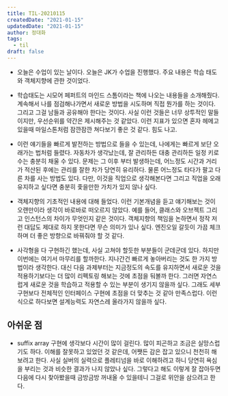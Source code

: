 ```yaml
---
title: TIL-20210115
createdDate: "2021-01-15"
updatedDate: "2021-01-15"
author: 정대화
tags:
  - til
draft: false
---
```


- 오늘은 수업이 있는 날이다. 오늘은 JK가 수업을 진행했다. 주요 내용은 학습 태도와 객체지향에 관한 것이었다.

- 학습태도는 시모어 페퍼트의 마인드 스톰이라는 책에 나오는 내용들을 소개해줬다. 계속해서 나를 점검해나가면서 새로운 방법을 시도하며 직접 뭔가를 하는 것이다. 그리고 그걸 남들과 공유해야 한다는 것이다. 사실 이런 것들은 너무 상투적인 말들이지만, 우선순위를 약간은 제시해주는 것 같았다. 이런 지표가 있으면 혼자 헤메고 있을때 마일스톤처럼 잠깐잠깐 쳐다보기 좋은 것 같다. 힘도 나고.

- 이런 얘기들을 빠르게 발전하는 방법으로 들을 수 있는데, 나에게는 빠르게 보단 오래가는 법처럼 들렸다. 자동차가 생각났는데, 잘 관리하든 대충 관리하든 일정 키로수는 충분히 채울 수 있다. 문제는 그 이후 부터 발생하는데, 어느정도 시간과 거리가 적산된 후에는 관리를 잘한 차가 당연히 유리하다. 물론 어느정도 타다가 팔고 다른 차를 사는 방법도 있다. 다만, 이것을 직업으로 생각해본다면 그리고 직업을 오래 유지하고 싶다면 충분히 좇을만한 가치가 있지 않나 싶다.

- 객체지향의 기초적인 내용에 대해 들었다. 이런 기본개념을 듣고 얘기해보는 것이 오랜만이라 생각이 바로바로 떠오르지 않았다. 예를 들어, 클래스와 오브젝트 그리고 인스턴스의 차이가 무엇인지 같은 것이다. 객체지향의 책임을 논하면서 정작 저런 대답도 제대로 하지 못한다면 무슨 의미가 있나 싶다. 엔진오일 갈듯이 가끔 체크하며 더 좋은 방향으로 바꿔줘야 할 것 같다.

- 사각형을 다 구현하긴 했는데, 사실 고쳐야 할듯한 부분들이 군데군데 있다. 하지만 이번에는 여기서 마무리를 할까한다. 지나간건 빠르게 놓아버리는 것도 한 가지 방법이라 생각한다. 대신 다음 과제부터는 지금정도의 속도를 유지하면서 새로운 것을 적용하기보다는 더 많이 리펙토링 해보는 것에 초점을 둬볼까 한다. 그러면 자연스럽게 새로운 것을 학습하고 적용할 수 있는 부분이 생기지 않을까 싶다. 그래도 세부 구현보다 전체적인 인터페이스 구현에 초점을 더 맞추는 것 같아 만족스럽다. 이런식으로 하다보면 설계능력도 자연스레 올라가지 않을까 싶다.

## 아쉬운 점

- suffix array 구현에 생각보다 시간이 많이 걸린다. 많이 피곤하고 조금은 실망스럽기도 하다. 이해를 잘못하고 있었던 것 같은데, 어쨋든 감은 잡고 있으니 천천히 해보려고 한다. 사실 실버의 실력으로 플레티넘을 바로 이해하려고 하니 당연히 욕심을 부리는 것과 비슷한 결과가 나지 않았나 싶다. 그렇다고 해도 이렇게 잘 잡아두면 다음에 다시 찾아봤을때 금방금방 꺼내올 수 있을테니 그걸로 위안을 삼으려고 한다.
